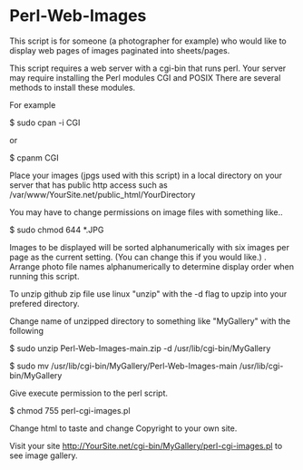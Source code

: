 # Perl-Web-Images

This script is for someone (a photographer for example) who would like to display web pages of images paginated into sheets/pages.

This script requires a web server with a cgi-bin that runs perl.  Your server may require installing the Perl modules CGI and POSIX
There are several methods to install these modules.


For example

$ sudo cpan -i CGI 

or 

$ cpanm CGI


Place your images (jpgs used with this script) in a local directory on your server that has public http access such as /var/www/YourSite.net/public_html/YourDirectory

You may have to change permissions on image files with something like..

$ sudo chmod 644 *.JPG

Images to be displayed will be sorted alphanumerically with six images per page as the current setting. (You can change this if you would like.)
.
Arrange photo file names alphanumerically to determine display order when running this script.

To unzip github zip file use linux "unzip" with the -d flag to upzip into your prefered directory.

Change name of unzipped directory to something like "MyGallery" with the following

$ sudo unzip Perl-Web-Images-main.zip -d /usr/lib/cgi-bin/MyGallery

$ sudo mv /usr/lib/cgi-bin/MyGallery/Perl-Web-Images-main /usr/lib/cgi-bin/MyGallery

Give execute permission to the perl script.

$ chmod 755 perl-cgi-images.pl

Change html to taste and change Copyright to your own site.

Visit your site  http://YourSite.net/cgi-bin/MyGallery/perl-cgi-images.pl to see image gallery.
